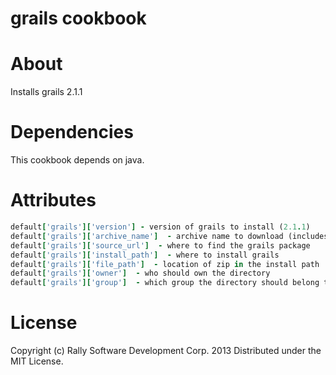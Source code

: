 # grails cookbook

# About
Installs grails 2.1.1

# Dependencies
This cookbook depends on java.

# Attributes
```ruby
default['grails']['version'] - version of grails to install (2.1.1)
default['grails']['archive_name']  - archive name to download (includes version)
default['grails']['source_url']  - where to find the grails package
default['grails']['install_path']  - where to install grails
default['grails']['file_path']  - location of zip in the install path
default['grails']['owner']  - who should own the directory
default['grails']['group']  - which group the directory should belong to
```

# License
Copyright (c) Rally Software Development Corp. 2013
Distributed under the MIT License.
